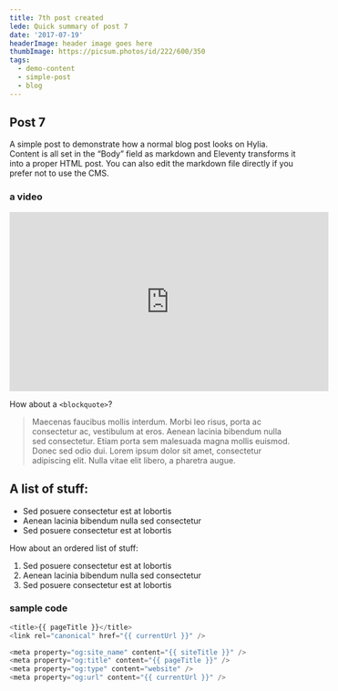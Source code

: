 ```yaml
---
title: 7th post created
lede: Quick summary of post 7
date: '2017-07-19'
headerImage: header image goes here
thumbImage: https://picsum.photos/id/222/600/350
tags:
  - demo-content
  - simple-post
  - blog
---
```

## Post 7

A simple post to demonstrate how a normal blog post looks on Hylia. Content is all set in the “Body” field as markdown and Eleventy transforms it into a proper HTML post. You can also edit the markdown file directly if you prefer not to use the CMS.

### a video
<iframe width="560" height="315" src="https://www.youtube-nocookie.com/embed/IiPQYQT2-wg" frameborder="0" allow="accelerometer; autoplay; encrypted-media; gyroscope; picture-in-picture" allowfullscreen></iframe>

How about a `<blockquote>`?

> Maecenas faucibus mollis interdum. Morbi leo risus, porta ac consectetur ac, vestibulum at eros. Aenean lacinia bibendum nulla sed consectetur. Etiam porta sem malesuada magna mollis euismod. Donec sed odio dui. Lorem ipsum dolor sit amet, consectetur adipiscing elit. Nulla vitae elit libero, a pharetra augue.

## A list of stuff:

* Sed posuere consectetur est at lobortis
* Aenean lacinia bibendum nulla sed consectetur
* Sed posuere consectetur est at lobortis

How about an ordered list of stuff:

1. Sed posuere consectetur est at lobortis
2. Aenean lacinia bibendum nulla sed consectetur
3. Sed posuere consectetur est at lobortis

### sample code
<!-- Markdown Template -->
``` js
<title>{{ pageTitle }}</title>
<link rel="canonical" href="{{ currentUrl }}" />

<meta property="og:site_name" content="{{ siteTitle }}" />
<meta property="og:title" content="{{ pageTitle }}" />
<meta property="og:type" content="website" />
<meta property="og:url" content="{{ currentUrl }}" />
```
